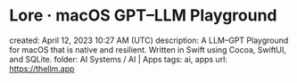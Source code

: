 # Lore · macOS GPT–LLM Playground

created: April 12, 2023 10:27 AM (UTC)
description: A LLM–GPT Playground for macOS that is native and resilient. Written in Swift using Cocoa, SwiftUI, and SQLite.
folder: AI Systems / AI | Apps
tags: ai, apps
url: https://thellm.app